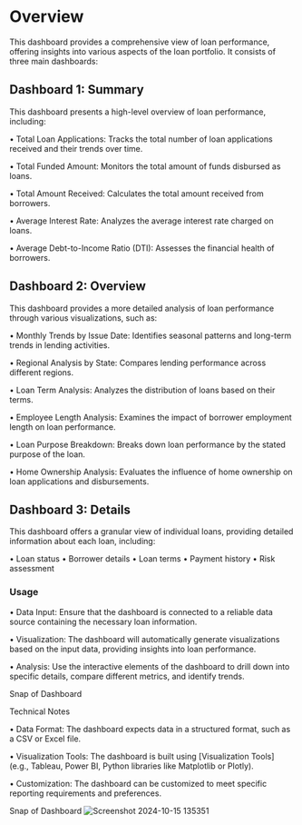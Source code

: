 # Overview
This dashboard provides a comprehensive view of loan performance, offering insights into various aspects of the loan portfolio. It consists of three main dashboards:

## Dashboard 1: Summary

This dashboard presents a high-level overview of loan performance, including:

•	 Total Loan Applications: Tracks the total number of loan applications received and their trends over time.

•	Total Funded Amount: Monitors the total amount of funds disbursed as loans.

•	Total Amount Received: Calculates the total amount received from borrowers.

•	Average Interest Rate: Analyzes the average interest rate charged on loans.

•	Average Debt-to-Income Ratio (DTI): Assesses the financial health of borrowers.
## Dashboard 2: Overview

This dashboard provides a more detailed analysis of loan performance through various visualizations, such as:

•	Monthly Trends by Issue Date: Identifies seasonal patterns and long-term trends in lending activities.

•	Regional Analysis by State: Compares lending performance across different regions.

•	Loan Term Analysis: Analyzes the distribution of loans based on their terms.

•	Employee Length Analysis: Examines the impact of borrower employment length on loan performance.

•	Loan Purpose Breakdown: Breaks down loan performance by the stated purpose of the loan.

•	Home Ownership Analysis: Evaluates the influence of home ownership on loan applications and disbursements.

## Dashboard 3: Details

This dashboard offers a granular view of individual loans, providing detailed information about each loan, including:

•	Loan status
•	Borrower details
•	Loan terms
•	Payment history
•	Risk assessment
### Usage
•	Data Input: Ensure that the dashboard is connected to a reliable data source containing the necessary loan information.

•	Visualization: The dashboard will automatically generate visualizations based on the input data, providing insights into loan performance.

•	Analysis: Use the interactive elements of the dashboard to drill down into specific details, compare different metrics, and identify trends.


Snap of Dashboard


Technical Notes

•	Data Format: The dashboard expects data in a structured format, such as a CSV or Excel file.

•	Visualization Tools: The dashboard is built using [Visualization Tools] (e.g., Tableau, Power BI, Python libraries like Matplotlib or Plotly).

•	Customization: The dashboard can be customized to meet specific reporting requirements and preferences.

Snap of Dashboard
![Screenshot 2024-10-15 135351](https://github.com/akshaykumar1200/Bank-Loan-Report/issues/2#issue-2663803641)
